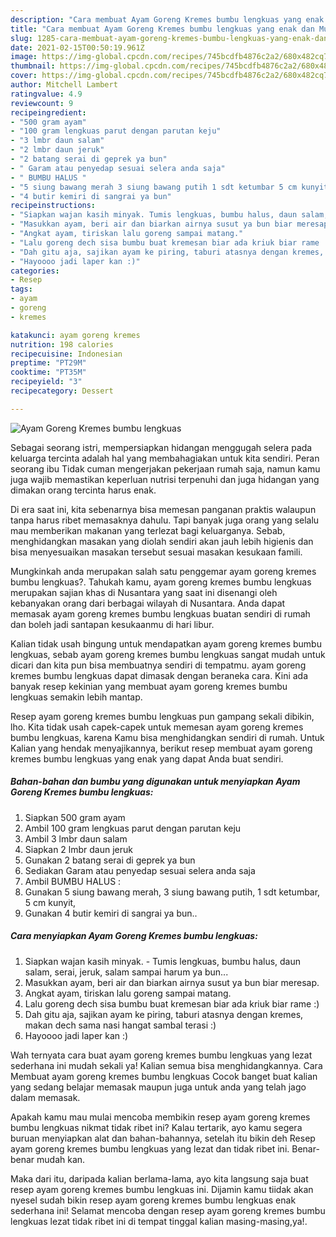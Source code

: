 ```yaml
---
description: "Cara membuat Ayam Goreng Kremes bumbu lengkuas yang enak dan Mudah Dibuat"
title: "Cara membuat Ayam Goreng Kremes bumbu lengkuas yang enak dan Mudah Dibuat"
slug: 1285-cara-membuat-ayam-goreng-kremes-bumbu-lengkuas-yang-enak-dan-mudah-dibuat
date: 2021-02-15T00:50:19.961Z
image: https://img-global.cpcdn.com/recipes/745bcdfb4876c2a2/680x482cq70/ayam-goreng-kremes-bumbu-lengkuas-foto-resep-utama.jpg
thumbnail: https://img-global.cpcdn.com/recipes/745bcdfb4876c2a2/680x482cq70/ayam-goreng-kremes-bumbu-lengkuas-foto-resep-utama.jpg
cover: https://img-global.cpcdn.com/recipes/745bcdfb4876c2a2/680x482cq70/ayam-goreng-kremes-bumbu-lengkuas-foto-resep-utama.jpg
author: Mitchell Lambert
ratingvalue: 4.9
reviewcount: 9
recipeingredient:
- "500 gram ayam"
- "100 gram lengkuas parut dengan parutan keju"
- "3 lmbr daun salam"
- "2 lmbr daun jeruk"
- "2 batang serai di geprek ya bun"
- " Garam atau penyedap sesuai selera anda saja"
- " BUMBU HALUS "
- "5 siung bawang merah 3 siung bawang putih 1 sdt ketumbar 5 cm kunyit"
- "4 butir kemiri di sangrai ya bun"
recipeinstructions:
- "Siapkan wajan kasih minyak. Tumis lengkuas, bumbu halus, daun salam, serai, jeruk, salam sampai harum ya bun..."
- "Masukkan ayam, beri air dan biarkan airnya susut ya bun biar meresap."
- "Angkat ayam, tiriskan lalu goreng sampai matang."
- "Lalu goreng dech sisa bumbu buat kremesan biar ada kriuk biar rame :)"
- "Dah gitu aja, sajikan ayam ke piring, taburi atasnya dengan kremes, makan dech sama nasi hangat sambal terasi :)"
- "Hayoooo jadi laper kan :)"
categories:
- Resep
tags:
- ayam
- goreng
- kremes

katakunci: ayam goreng kremes 
nutrition: 198 calories
recipecuisine: Indonesian
preptime: "PT29M"
cooktime: "PT35M"
recipeyield: "3"
recipecategory: Dessert

---
```



![Ayam Goreng Kremes bumbu lengkuas](https://img-global.cpcdn.com/recipes/745bcdfb4876c2a2/680x482cq70/ayam-goreng-kremes-bumbu-lengkuas-foto-resep-utama.jpg)

Sebagai seorang istri, mempersiapkan hidangan menggugah selera pada keluarga tercinta adalah hal yang membahagiakan untuk kita sendiri. Peran seorang ibu Tidak cuman mengerjakan pekerjaan rumah saja, namun kamu juga wajib memastikan keperluan nutrisi terpenuhi dan juga hidangan yang dimakan orang tercinta harus enak.

Di era  saat ini, kita sebenarnya bisa memesan panganan praktis walaupun tanpa harus ribet memasaknya dahulu. Tapi banyak juga orang yang selalu mau memberikan makanan yang terlezat bagi keluarganya. Sebab, menghidangkan masakan yang diolah sendiri akan jauh lebih higienis dan bisa menyesuaikan masakan tersebut sesuai masakan kesukaan famili. 



Mungkinkah anda merupakan salah satu penggemar ayam goreng kremes bumbu lengkuas?. Tahukah kamu, ayam goreng kremes bumbu lengkuas merupakan sajian khas di Nusantara yang saat ini disenangi oleh kebanyakan orang dari berbagai wilayah di Nusantara. Anda dapat memasak ayam goreng kremes bumbu lengkuas buatan sendiri di rumah dan boleh jadi santapan kesukaanmu di hari libur.

Kalian tidak usah bingung untuk mendapatkan ayam goreng kremes bumbu lengkuas, sebab ayam goreng kremes bumbu lengkuas sangat mudah untuk dicari dan kita pun bisa membuatnya sendiri di tempatmu. ayam goreng kremes bumbu lengkuas dapat dimasak dengan beraneka cara. Kini ada banyak resep kekinian yang membuat ayam goreng kremes bumbu lengkuas semakin lebih mantap.

Resep ayam goreng kremes bumbu lengkuas pun gampang sekali dibikin, lho. Kita tidak usah capek-capek untuk memesan ayam goreng kremes bumbu lengkuas, karena Kamu bisa menghidangkan sendiri di rumah. Untuk Kalian yang hendak menyajikannya, berikut resep membuat ayam goreng kremes bumbu lengkuas yang enak yang dapat Anda buat sendiri.

<!--inarticleads1-->

##### Bahan-bahan dan bumbu yang digunakan untuk menyiapkan Ayam Goreng Kremes bumbu lengkuas:

1. Siapkan 500 gram ayam
1. Ambil 100 gram lengkuas parut dengan parutan keju
1. Ambil 3 lmbr daun salam
1. Siapkan 2 lmbr daun jeruk
1. Gunakan 2 batang serai di geprek ya bun
1. Sediakan  Garam atau penyedap sesuai selera anda saja
1. Ambil  BUMBU HALUS :
1. Gunakan 5 siung bawang merah, 3 siung bawang putih, 1 sdt ketumbar, 5 cm kunyit,
1. Gunakan 4 butir kemiri di sangrai ya bun..




<!--inarticleads2-->

##### Cara menyiapkan Ayam Goreng Kremes bumbu lengkuas:

1. Siapkan wajan kasih minyak. - Tumis lengkuas, bumbu halus, daun salam, serai, jeruk, salam sampai harum ya bun...
1. Masukkan ayam, beri air dan biarkan airnya susut ya bun biar meresap.
1. Angkat ayam, tiriskan lalu goreng sampai matang.
1. Lalu goreng dech sisa bumbu buat kremesan biar ada kriuk biar rame :)
1. Dah gitu aja, sajikan ayam ke piring, taburi atasnya dengan kremes, makan dech sama nasi hangat sambal terasi :)
1. Hayoooo jadi laper kan :)




Wah ternyata cara buat ayam goreng kremes bumbu lengkuas yang lezat sederhana ini mudah sekali ya! Kalian semua bisa menghidangkannya. Cara Membuat ayam goreng kremes bumbu lengkuas Cocok banget buat kalian yang sedang belajar memasak maupun juga untuk anda yang telah jago dalam memasak.

Apakah kamu mau mulai mencoba membikin resep ayam goreng kremes bumbu lengkuas nikmat tidak ribet ini? Kalau tertarik, ayo kamu segera buruan menyiapkan alat dan bahan-bahannya, setelah itu bikin deh Resep ayam goreng kremes bumbu lengkuas yang lezat dan tidak ribet ini. Benar-benar mudah kan. 

Maka dari itu, daripada kalian berlama-lama, ayo kita langsung saja buat resep ayam goreng kremes bumbu lengkuas ini. Dijamin kamu tiidak akan nyesel sudah bikin resep ayam goreng kremes bumbu lengkuas enak sederhana ini! Selamat mencoba dengan resep ayam goreng kremes bumbu lengkuas lezat tidak ribet ini di tempat tinggal kalian masing-masing,ya!.

